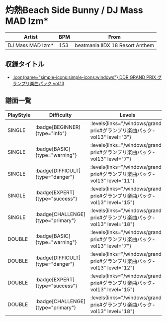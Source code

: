 # 灼熱Beach Side Bunny / DJ Mass MAD Izm*

|Artist|BPM|From|
|------|---|----|
|DJ Mass MAD Izm*|153|beatmania IIDX 18 Resort Anthem|

## 収録タイトル

- [:icon{name="simple-icons:simple-icons:windows"} DDR GRAND PRIX グランプリ楽曲パック vol.13](/windows/grand-prix#グランプリ楽曲パック-vol13)

## 譜面一覧

|PlayStyle|Difficulty|Levels|Notes|Movie|
|---------|----------|------|-----|-----|
|SINGLE| :badge[BEGINNER]{type="info"}| :levels{links="/windows/grand-prix#グランプリ楽曲パック-vol13" level="3"}|152/0||
|SINGLE| :badge[BASIC]{type="warning"}| :levels{links="/windows/grand-prix#グランプリ楽曲パック-vol13" level="7"}|253/42||
|SINGLE| :badge[DIFFICULT]{type="danger"}| :levels{links="/windows/grand-prix#グランプリ楽曲パック-vol13" level="11"}|415/8||
|SINGLE| :badge[EXPERT]{type="success"}| :levels{links="/windows/grand-prix#グランプリ楽曲パック-vol13" level="15"}|586/27||
|SINGLE| :badge[CHALLENGE]{type="primary"}| :levels{links="/windows/grand-prix#グランプリ楽曲パック-vol13" level="18"}|756/5||
|DOUBLE| :badge[BASIC]{type="warning"}| :levels{links="/windows/grand-prix#グランプリ楽曲パック-vol13" level="7"}|248/8||
|DOUBLE| :badge[DIFFICULT]{type="danger"}| :levels{links="/windows/grand-prix#グランプリ楽曲パック-vol13" level="12"}|386/7||
|DOUBLE| :badge[EXPERT]{type="success"}| :levels{links="/windows/grand-prix#グランプリ楽曲パック-vol13" level="15"}|583/13||
|DOUBLE| :badge[CHALLENGE]{type="primary"}| :levels{links="/windows/grand-prix#グランプリ楽曲パック-vol13" level="18"}|751/5||
